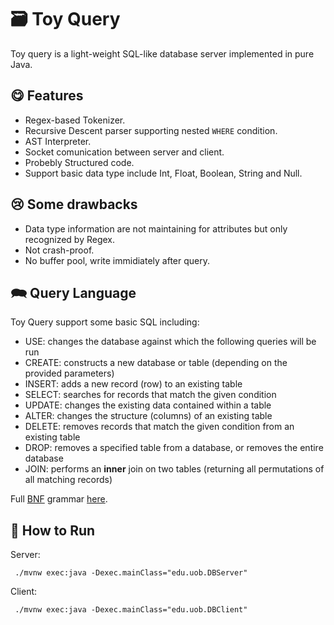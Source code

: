 # 🗃️ Toy Query
Toy query is a light-weight SQL-like database server implemented in pure Java.

## 😋 Features
- Regex-based Tokenizer.
- Recursive Descent parser supporting nested `WHERE` condition.
- AST Interpreter.
- Socket comunication between server and client.
- Probebly Structured code.
- Support basic data type include Int, Float, Boolean, String and Null.

## 😢 Some drawbacks 
- Data type information are not maintaining for attributes but only recognized by Regex.
- Not crash-proof.
- No buffer pool, write immidiately after query.

## 🗪 Query Language
Toy Query support some basic SQL including:
- USE: changes the database against which the following queries will be run
- CREATE: constructs a new database or table (depending on the provided parameters)
- INSERT: adds a new record (row) to an existing table
- SELECT: searches for records that match the given condition
- UPDATE: changes the existing data contained within a table
- ALTER: changes the structure (columns) of an existing table
- DELETE: removes records that match the given condition from an existing table
- DROP: removes a specified table from a database, or removes the entire database
- JOIN: performs an **inner** join on two tables (returning all permutations of all matching records)

Full [BNF](https://en.wikipedia.org/wiki/Backus%E2%80%93Naur_form) grammar [here](https://github.com/Desmond121/ToyQuery/blob/master/BNF.txt).


## 🚀 How to Run
Server:
```
 ./mvnw exec:java -Dexec.mainClass="edu.uob.DBServer"  
```
Client:
```
 ./mvnw exec:java -Dexec.mainClass="edu.uob.DBClient"  
```
